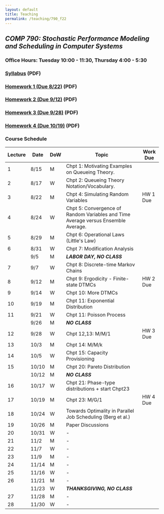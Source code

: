```yaml
---
layout: default 
title: Teaching 
permalink: /teaching/790_f22
---
```

## ***COMP 790: Stochastic Performance Modeling and Scheduling in Computer Systems***

### Office Hours: Tuesday 10:00 - 11:30, Thursday 4:00 - 5:30

### [Syllabus](./790_f22/syllabus_w_policies.pdf) (PDF)

### [Homework 1 (Due 8/22)](./790_f22/hw1.pdf) (PDF)

### [Homework 2 (Due 9/12)](./790_f22/hw2.pdf) (PDF)

### [Homework 3 (Due 9/28)](./790_f22/hw3.pdf) (PDF)

### [Homework 4 (Due 10/19)](./790_f22/hw4.pdf) (PDF)



### Course Schedule
<!--
| Lecture | Date  | DoW | Topic                                                                             | Work Due |
|---------|-------|-----|-----------------------------------------------------------------------------------|----------|
|       1 |  8/15 | M   | Chpt 1: Motivating Examples on Queueing Theory.                                   |          |
|       2 |  8/17 | W   | Chpt 2: Queueing Theory Notation/Vocabulary.                                      |          |
|       3 |  8/22 | M   | Chpt 4: Simulating Random Variables                                               | HW 1 Due |
|       4 |  8/24 | W   | Chpt 5: Convergence of Random Variables and Time Average versus Ensemble Average. |          |
|       5 |  8/29 | M   | Chpt 6: Operational Laws (Little's Law)                                           |          |
|       6 |  8/31 | W   | Chpt 7: Modification Analysis                                                     |          |
|         |   9/5 | M   | ***LABOR DAY, NO CLASS***                                                         |          |
|       7 |   9/7 | W   | Chpt 8: Discrete-time Markov Chains                                               |          |
|       8 |  9/12 | M   | Chpt 9: Ergodicity - Finite-state DTMCs                                           | HW 2 Due |
|       9 |  9/14 | W   | Chpt 11: Exponential Distribution                                                 |          |
|      10 |  9/19 | M   | Chpt 11: Poisson Process                                                          |          |
|      11 |  9/21 | W   | Chpt 12,13: M/M/1                                                                 |          |
|         |  9/26 | M   | ***NO CLASS***                                                                          |          |
|      12 |  9/28 | W   | Chpt 14: M/M/k                                                                    | HW 3 Due |
|      13 |  10/3 | M   | Chpt 15: Capacity Provisioning                                                    |          |
|      14 |  10/5 | W   | Chpt 20: Pareto Distribution                                                      |          |
|      15 | 10/10 | M   | Chpt 21: Phase-type distributions + start Chpt23                                  |          |
|         | 10/12 | M   | ***NO CLASS***                                                                          |          |
|      16 | 10/17 | W   | Chpt 23: M/G/1                                                                    |          |
|      17 | 10/19 | M   | SOAP (Scully et al.)                                                              | HW 4 Due |
|      18 | 10/24 | W   | Towards Optimality in Parallel Job Scheduling (Berg et al.)                       |          |
|      19 | 10/26 | M   | Paper Discussions                                                                 |          |
|      20 | 10/31 | W   | -                                                                                 |          |
|      21 |  11/2 | M   | -                                                                                 |          |
|      22 |  11/7 | W   | -                                                                                 |          |
|      23 |  11/9 | M   | -                                                                                 |          |
|      24 | 11/14 | M   | -                                                                                 |          |
|      25 | 11/16 | W   | -                                                                                 |          |
|      26 | 11/21 | M   | -                                                                                 |          |
|         | 11/23 | W   | ***THANKSGIVING, NO CLASS***                                                            |          |
|      27 | 11/28 | M   | -                                                                                 |          |
|      28 | 11/30 | W   | -                                                                                 |          |
-->


| Lecture | Date  | DoW | Topic                                                                             | Work Due |
|---------|-------|-----|-----------------------------------------------------------------------------------|----------|
| 1       | 8/15  | M   | Chpt 1: Motivating Examples on Queueing Theory.                                   |          |
| 2       | 8/17  | W   | Chpt 2: Queueing Theory Notation/Vocabulary.                                      |          |
| 3       | 8/22  | M   | Chpt 4: Simulating Random Variables                                               | HW 1 Due |
| 4       | 8/24  | W   | Chpt 5: Convergence of Random Variables and Time Average versus Ensemble Average. |          |
| 5       | 8/29  | M   | Chpt 6: Operational Laws (Little's Law)                                           |          |
| 6       | 8/31  | W   | Chpt 7: Modification Analysis                                                     |          |
|         | 9/5   | M   | ***LABOR DAY, NO CLASS***                                                         |          |
| 7       | 9/7   | W   | Chpt 8: Discrete-time Markov Chains                                               |          |
| 8       | 9/12  | M   | Chpt 9: Ergodicity - Finite-state DTMCs                                           | HW 2 Due |
| 9       | 9/14  | W   | Chpt 10: More DTMCs                                                               |          |
| 10      | 9/19  | M   | Chpt 11: Exponential Distribution                                                 |          |
| 11      | 9/21  | W   | Chpt 11: Poisson Process                                                          |          |
|         | 9/26  | M   | ***NO CLASS***                                                                    |          |
| 12      | 9/28  | W   | Chpt 12,13: M/M/1                                                                 | HW 3 Due |
| 13      | 10/3  | M   | Chpt 14: M/M/k                                                                    |          |
| 14      | 10/5  | W   | Chpt 15: Capacity Provisioning                                                    |          |
| 15      | 10/10 | M   | Chpt 20: Pareto Distribution                                                      |          |
|         | 10/12 | M   | ***NO CLASS***                                                                    |          |
| 16      | 10/17 | W   | Chpt 21: Phase-type distributions + start Chpt23                                  |          |
| 17      | 10/19 | M   | Chpt 23: M/G/1                                                                    | HW 4 Due |
| 18      | 10/24 | W   | Towards Optimality in Parallel Job Scheduling (Berg et al.)                       |          |
| 19      | 10/26 | M   | Paper Discussions                                                                 |          |
| 20      | 10/31 | W   | -                                                                                 |          |
| 21      | 11/2  | M   | -                                                                                 |          |
| 22      | 11/7  | W   | -                                                                                 |          |
| 23      | 11/9  | M   | -                                                                                 |          |
| 24      | 11/14 | M   | -                                                                                 |          |
| 25      | 11/16 | W   | -                                                                                 |          |
| 26      | 11/21 | M   | -                                                                                 |          |
|         | 11/23 | W   | ***THANKSGIVING, NO CLASS***                                                      |          |
| 27      | 11/28 | M   | -                                                                                 |          |
| 28      | 11/30 | W   | -                                                                                 |          |


